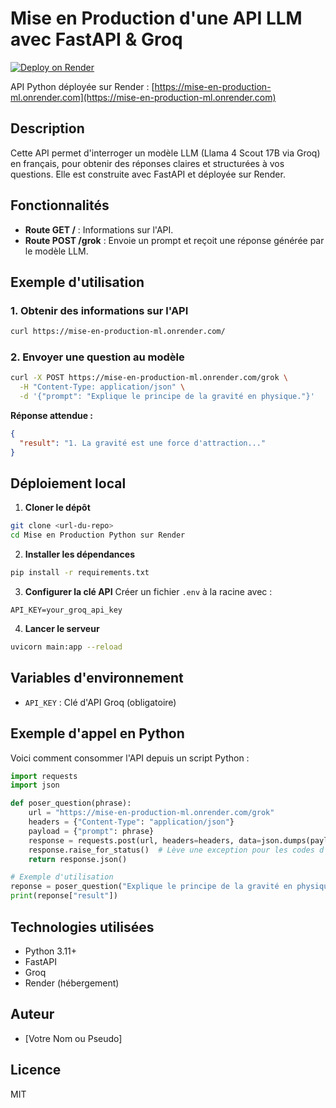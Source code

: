 # Mise en Production d'une API LLM avec FastAPI & Groq

[![Deploy on Render](https://render.com/images/deploy-to-render-button.svg)](https://render.com/)

API Python déployée sur Render : [https://mise-en-production-ml.onrender.com](https://mise-en-production-ml.onrender.com)

## Description

Cette API permet d'interroger un modèle LLM (Llama 4 Scout 17B via Groq) en français, pour obtenir des réponses claires et structurées à vos questions. Elle est construite avec FastAPI et déployée sur Render.

## Fonctionnalités
- **Route GET /** : Informations sur l'API.
- **Route POST /grok** : Envoie un prompt et reçoit une réponse générée par le modèle LLM.

## Exemple d'utilisation

### 1. Obtenir des informations sur l'API
```bash
curl https://mise-en-production-ml.onrender.com/
```

### 2. Envoyer une question au modèle
```bash
curl -X POST https://mise-en-production-ml.onrender.com/grok \
  -H "Content-Type: application/json" \
  -d '{"prompt": "Explique le principe de la gravité en physique."}'
```

**Réponse attendue :**
```json
{
  "result": "1. La gravité est une force d'attraction..."
}
```

## Déploiement local

1. **Cloner le dépôt**
```bash
git clone <url-du-repo>
cd Mise en Production Python sur Render
```

2. **Installer les dépendances**
```bash
pip install -r requirements.txt
```

3. **Configurer la clé API**
Créer un fichier `.env` à la racine avec :
```
API_KEY=your_groq_api_key
```

4. **Lancer le serveur**
```bash
uvicorn main:app --reload
```

## Variables d'environnement
- `API_KEY` : Clé d'API Groq (obligatoire)

## Exemple d'appel en Python

Voici comment consommer l'API depuis un script Python :

```python
import requests
import json

def poser_question(phrase):
    url = "https://mise-en-production-ml.onrender.com/grok"
    headers = {"Content-Type": "application/json"}
    payload = {"prompt": phrase}
    response = requests.post(url, headers=headers, data=json.dumps(payload))
    response.raise_for_status()  # Lève une exception pour les codes d'erreur HTTP
    return response.json()

# Exemple d'utilisation
reponse = poser_question("Explique le principe de la gravité en physique.")
print(reponse["result"])
```

## Technologies utilisées
- Python 3.11+
- FastAPI
- Groq
- Render (hébergement)

## Auteur
- [Votre Nom ou Pseudo]

## Licence
MIT
